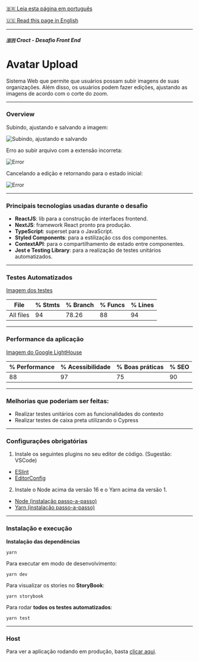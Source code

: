 
[🇧🇷 Leia esta página em português](https://github.com/joaoD3V/avatar-upload/blob/main/README-ptbr.md)

[🇺🇸 Read this page in English](https://github.com/joaoD3V/avatar-upload/blob/main/README.md)

-------------
##### 🇧🇷 Croct - Desafio Front End

# Avatar Upload

Sistema Web que permite que usuários possam subir imagens de suas organizações. Além disso, os usuários podem fazer edições, ajustando as imagens de acordo com o corte do zoom.

------------

### Overview

Subindo, ajustando e salvando a imagem:

![Subindo, ajustando e salvando](https://media.giphy.com/media/WD3hedWHFFbdZlimRE/giphy.gif)

Erro ao subir arquivo com a extensão incorreta:

![Error](https://media.giphy.com/media/c8GYWyLeCjDETISMw8/giphy.gif)

Cancelando a edição e retornando para o estado inicial:

![Error](https://media.giphy.com/media/Gv9JYLu9YjFsSH5eKY/giphy.gif)

------------


### Principais tecnologias usadas durante o desafio

- **ReactJS**: lib para a construção de interfaces frontend.
- **NextJS**: framework React pronto pra produção.
- **TypeScript**: superset para o JavaScript.
- **Styled Components**: para a estilização css dos componentes.
-   **ContextAPI**: para o compartilhamento de estado entre componentes.
- **Jest e Testing Library**: para a realização de testes unitários automatizados.

------------

### Testes Automatizados

[Imagem dos testes](https://imgur.com/ZkjXoew)


File                      | % Stmts | % Branch | % Funcs | % Lines |
--------------------------|---------|----------|---------|---------|
All files                 |      94 |    78.26 |      88 |      94 |

------------

### Performance da aplicação

[Imagem do Google LightHouse](https://imgur.com/Ug8kgoC)


| % Performance | % Acessibilidade | % Boas práticas | % SEO |
|---------|----------|---------|---------|
|      88 |    97 |      75 |      90 |

------------

### Melhorias que poderiam ser feitas:
- Realizar testes unitários com as funcionalidades do contexto
- Realizar testes de caixa preta utilizando o Cypress

------------

### Configurações obrigatórias
1. Instale os seguintes plugins no seu editor de código. (Sugestão: VSCode)
 * [ESlint](https://eslint.org/)
 * [EditorConfig](https://editorconfig.org/)
 2. Instale o Node acima da versão 16 e o Yarn acima da versão 1.
 -	[Node (instalação passo-a-passo)](https://www.notion.so/Instalando-o-Node-js-d40fdabe8f0a491eb33b85da93d90a2f)
 -	[Yarn (instalação passo-a-passo)](https://www.notion.so/Instalando-o-Yarn-eca6a13be5b3467d8d2f7be15c60f322)
------------
### Instalação e execução
**Instalação das dependências**
```
yarn
```
Para executar em modo de desenvolvimento:
```
yarn dev
```
Para visualizar os stories no **StoryBook**:
```
yarn storybook
```
Para rodar **todos os testes automatizados**:
```
yarn test
```

------------

### Host

Para ver a aplicação rodando em produção, basta [clicar aqui](https://avatar-upload-joaod3v.vercel.app/).
